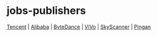 # jobs-publishers 
[Tencent](jobs/Tencent.md) | [Alibaba](jobs/Alibaba.md) | [ByteDance](jobs/ByteDance.md) | [ViVo](jobs/ViVo.md) | [SkyScanner](jobs/SkyScanner.md) | [Pingan](jobs/Pingan.md)